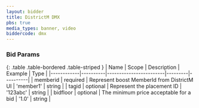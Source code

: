 ```yaml
---
layout: bidder
title: DistrictM DMX
pbs: true
media_types: banner, video
biddercode: dmx
---
```


### Bid Params

{: .table .table-bordered .table-striped }
| Name       | Scope    | Description            | Example | Type     |
|------------|----------|------------------------|---------|----------|
| memberid | required | Represent boost MemberId from DistrictM UI | 'member1' | string |
| tagid | optional | Represent the placement ID | '123abc' | string |
| bidfloor | optional | The minimum price acceptable for a bid | '1.0' | string |
